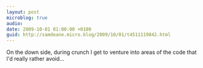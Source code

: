 ```yaml
---
layout: post
microblog: true
audio: 
date: 2009-10-01 01:00:00 +0100
guid: http://samdeane.micro.blog/2009/10/01/t4511119842.html
---
```

On the down side, during crunch I get to venture into areas of the code that I'd really rather avoid...
